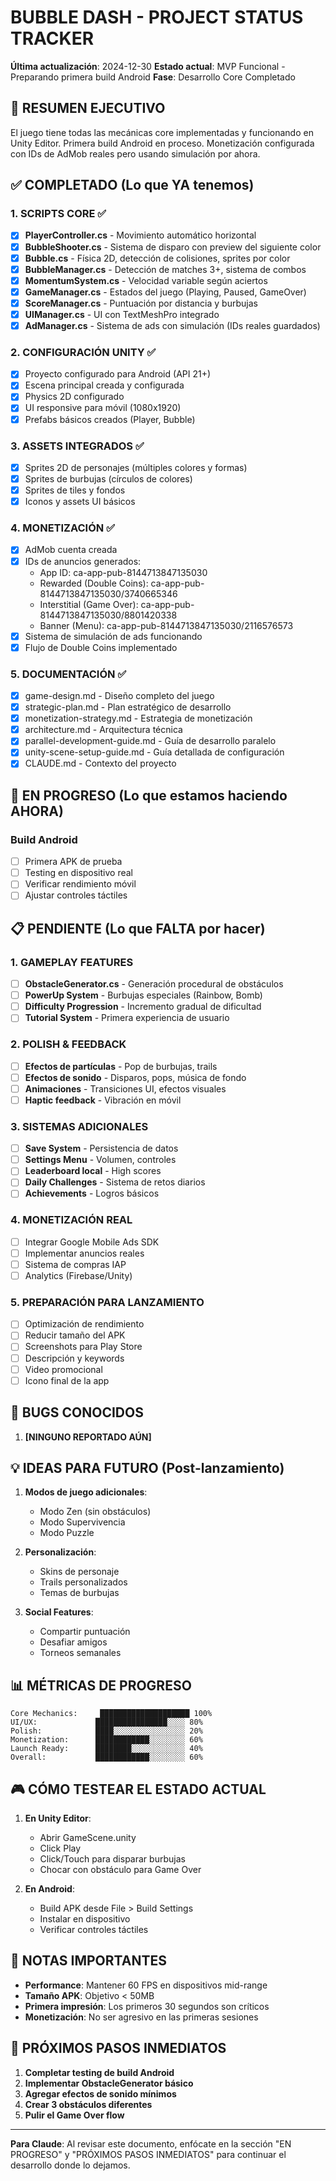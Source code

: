 # BUBBLE DASH - PROJECT STATUS TRACKER

**Última actualización**: 2024-12-30
**Estado actual**: MVP Funcional - Preparando primera build Android
**Fase**: Desarrollo Core Completado

## 🎯 RESUMEN EJECUTIVO
El juego tiene todas las mecánicas core implementadas y funcionando en Unity Editor. Primera build Android en proceso. Monetización configurada con IDs de AdMob reales pero usando simulación por ahora.

## ✅ COMPLETADO (Lo que YA tenemos)

### 1. SCRIPTS CORE ✅
- [x] **PlayerController.cs** - Movimiento automático horizontal
- [x] **BubbleShooter.cs** - Sistema de disparo con preview del siguiente color
- [x] **Bubble.cs** - Física 2D, detección de colisiones, sprites por color
- [x] **BubbleManager.cs** - Detección de matches 3+, sistema de combos
- [x] **MomentumSystem.cs** - Velocidad variable según aciertos
- [x] **GameManager.cs** - Estados del juego (Playing, Paused, GameOver)
- [x] **ScoreManager.cs** - Puntuación por distancia y burbujas
- [x] **UIManager.cs** - UI con TextMeshPro integrado
- [x] **AdManager.cs** - Sistema de ads con simulación (IDs reales guardados)

### 2. CONFIGURACIÓN UNITY ✅
- [x] Proyecto configurado para Android (API 21+)
- [x] Escena principal creada y configurada
- [x] Physics 2D configurado
- [x] UI responsive para móvil (1080x1920)
- [x] Prefabs básicos creados (Player, Bubble)

### 3. ASSETS INTEGRADOS ✅
- [x] Sprites 2D de personajes (múltiples colores y formas)
- [x] Sprites de burbujas (círculos de colores)
- [x] Sprites de tiles y fondos
- [x] Iconos y assets UI básicos

### 4. MONETIZACIÓN ✅
- [x] AdMob cuenta creada
- [x] IDs de anuncios generados:
  - App ID: ca-app-pub-8144713847135030
  - Rewarded (Double Coins): ca-app-pub-8144713847135030/3740665346
  - Interstitial (Game Over): ca-app-pub-8144713847135030/8801420338
  - Banner (Menu): ca-app-pub-8144713847135030/2116576573
- [x] Sistema de simulación de ads funcionando
- [x] Flujo de Double Coins implementado

### 5. DOCUMENTACIÓN ✅
- [x] game-design.md - Diseño completo del juego
- [x] strategic-plan.md - Plan estratégico de desarrollo
- [x] monetization-strategy.md - Estrategia de monetización
- [x] architecture.md - Arquitectura técnica
- [x] parallel-development-guide.md - Guía de desarrollo paralelo
- [x] unity-scene-setup-guide.md - Guía detallada de configuración
- [x] CLAUDE.md - Contexto del proyecto

## 🚧 EN PROGRESO (Lo que estamos haciendo AHORA)

### Build Android
- [ ] Primera APK de prueba
- [ ] Testing en dispositivo real
- [ ] Verificar rendimiento móvil
- [ ] Ajustar controles táctiles

## 📋 PENDIENTE (Lo que FALTA por hacer)

### 1. GAMEPLAY FEATURES
- [ ] **ObstacleGenerator.cs** - Generación procedural de obstáculos
- [ ] **PowerUp System** - Burbujas especiales (Rainbow, Bomb)
- [ ] **Difficulty Progression** - Incremento gradual de dificultad
- [ ] **Tutorial System** - Primera experiencia de usuario

### 2. POLISH & FEEDBACK
- [ ] **Efectos de partículas** - Pop de burbujas, trails
- [ ] **Efectos de sonido** - Disparos, pops, música de fondo
- [ ] **Animaciones** - Transiciones UI, efectos visuales
- [ ] **Haptic feedback** - Vibración en móvil

### 3. SISTEMAS ADICIONALES
- [ ] **Save System** - Persistencia de datos
- [ ] **Settings Menu** - Volumen, controles
- [ ] **Leaderboard local** - High scores
- [ ] **Daily Challenges** - Sistema de retos diarios
- [ ] **Achievements** - Logros básicos

### 4. MONETIZACIÓN REAL
- [ ] Integrar Google Mobile Ads SDK
- [ ] Implementar anuncios reales
- [ ] Sistema de compras IAP
- [ ] Analytics (Firebase/Unity)

### 5. PREPARACIÓN PARA LANZAMIENTO
- [ ] Optimización de rendimiento
- [ ] Reducir tamaño del APK
- [ ] Screenshots para Play Store
- [ ] Descripción y keywords
- [ ] Video promocional
- [ ] Icono final de la app

## 🐛 BUGS CONOCIDOS

1. **[NINGUNO REPORTADO AÚN]**

## 💡 IDEAS PARA FUTURO (Post-lanzamiento)

1. **Modos de juego adicionales**:
   - Modo Zen (sin obstáculos)
   - Modo Supervivencia
   - Modo Puzzle

2. **Personalización**:
   - Skins de personaje
   - Trails personalizados
   - Temas de burbujas

3. **Social Features**:
   - Compartir puntuación
   - Desafiar amigos
   - Torneos semanales

## 📊 MÉTRICAS DE PROGRESO

```
Core Mechanics:     ████████████████████ 100%
UI/UX:             ████████████████░░░░ 80%
Polish:            ████░░░░░░░░░░░░░░░░ 20%
Monetization:      ████████████░░░░░░░░ 60%
Launch Ready:      ████████░░░░░░░░░░░░ 40%
Overall:           ████████████░░░░░░░░ 60%
```

## 🎮 CÓMO TESTEAR EL ESTADO ACTUAL

1. **En Unity Editor**:
   - Abrir GameScene.unity
   - Click Play
   - Click/Touch para disparar burbujas
   - Chocar con obstáculo para Game Over

2. **En Android**:
   - Build APK desde File > Build Settings
   - Instalar en dispositivo
   - Verificar controles táctiles

## 📝 NOTAS IMPORTANTES

- **Performance**: Mantener 60 FPS en dispositivos mid-range
- **Tamaño APK**: Objetivo < 50MB
- **Primera impresión**: Los primeros 30 segundos son críticos
- **Monetización**: No ser agresivo en las primeras sesiones

## 🚀 PRÓXIMOS PASOS INMEDIATOS

1. **Completar testing de build Android**
2. **Implementar ObstacleGenerator básico**
3. **Agregar efectos de sonido mínimos**
4. **Crear 3 obstáculos diferentes**
5. **Pulir el Game Over flow**

---

**Para Claude**: Al revisar este documento, enfócate en la sección "EN PROGRESO" y "PRÓXIMOS PASOS INMEDIATOS" para continuar el desarrollo donde lo dejamos.